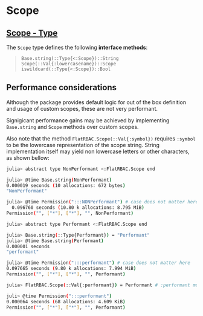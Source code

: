 # Scope 

## [Scope - Type](@ref)

The `Scope` type defines the following **interface methods**:

>`Base.string(::Type{<:Scope})::String`<br/>
>`Scope(::Val{:lowercasename})::Scope`<br/>
>`iswildcard(::Type{<:Scope})::Bool`<br/>

## Performance considerations

Although the package provides default logic for out of the box definition and usage of custom scopes, these are not very performant.

Signigicant performance gains may be achieved by implementing `Base.string` and `Scope` methods over custom scopes.

Also note that the method `FlatRBAC.Scope(::Val{:symbol})` requires `:symbol` to be the lowercase representation of the scope string. String implementation itself may yield non lowercase letters or other characters, as shown bellow:

```bash 
julia> abstract type NonPerformant <:FlatRBAC.Scope end

julia> @time Base.string(NonPerformant)
0.000019 seconds (10 allocations: 672 bytes)
"NonPerformant"

julia> @time Permission(":::NONPerformant") # case does not matter here
  0.096760 seconds (10.80 k allocations: 8.795 MiB)
Permission("", ["*"], ["*"], "", NonPerformant)
```

```bash
julia> abstract type Performant <:FlatRBAC.Scope end

julia> Base.string(::Type{Performant}) = "Performant"
julia> @time Base.string(Performant)
0.000001 seconds
"performant"

julia> @time Permission(":::performant") # case does not matter here
0.097665 seconds (9.80 k allocations: 7.994 MiB)
Permission("", ["*"], ["*"], "", Performant)

julia> FlatRBAC.Scope(::Val{:performant}) = Performant # :performant must be lowercase here

juli> @time Permission(":::performant")
0.000064 seconds (68 allocations: 4.609 KiB)
Permission("", ["*"], ["*"], "", Performant)
```
